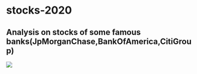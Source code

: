 # stocks-2020
## Analysis on stocks of some famous banks(JpMorganChase,BankOfAmerica,CitiGroup)
![](https://rpubs.com/shaurysrivastav/791728)
